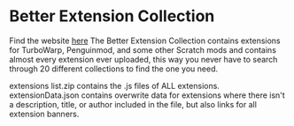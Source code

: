 # Better Extension Collection
Find the website [here](http://robotninjajesse.github.io/Better-Extension-Collection)
The Better Extension Collection contains extensions for TurboWarp, Penguinmod, and some other Scratch mods and contains almost every extension ever uploaded, this way you never have to search through 20 different collections to find the one you need.

extensions list.zip contains the .js files of ALL extensions.  
extensionData.json contains overwrite data for extensions where there isn't a description, title, or author included in the file, but also links for all extension banners.
